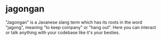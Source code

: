 # jagongan
"Jagongan" is a Javanese slang term which has its roots in the word "jagong", meaning "to keep company" or "hang out". Here you can interact or talk anything with your codebase like it's your besties.
